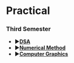 # Practical
### Third Semester
* ▶️[**DSA**](https://github.com/Utshav-paudel/CSIT-Pracitcal/tree/0c29006211771a02380e54113b14838487f33e00/1.Third_semester/DSA)
* ▶️[**Numerical Method**](https://github.com/Utshav-paudel/CSIT-Pracitcal/tree/30846cf9e2847c727f5c1dfdc5c30e996f76a7e6/1.Third_semester/Numerical%20Method)
* ▶️[**Computer Graphics**](https://github.com/Utshav-paudel/CSIT-Pracitcal/tree/e035ba420f8246c606229086b8ed05f0c1e2e92c/1.Third_semester/Computer%20graphics)
